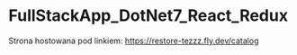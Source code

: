 # FullStackApp_DotNet7_React_Redux

Strona hostowana pod linkiem:
https://restore-tezzz.fly.dev/catalog
